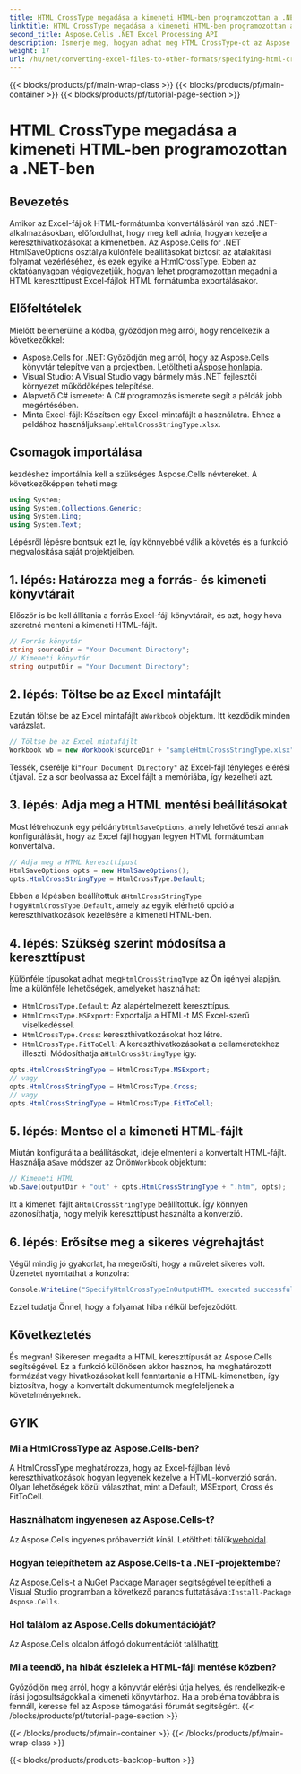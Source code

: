 ```yaml
---
title: HTML CrossType megadása a kimeneti HTML-ben programozottan a .NET-ben
linktitle: HTML CrossType megadása a kimeneti HTML-ben programozottan a .NET-ben
second_title: Aspose.Cells .NET Excel Processing API
description: Ismerje meg, hogyan adhat meg HTML CrossType-ot az Aspose.Cells for .NET-ben. Kövesse lépésenkénti oktatóanyagunkat az Excel-fájlok precíz HTML-formátumba konvertálásához.
weight: 17
url: /hu/net/converting-excel-files-to-other-formats/specifying-html-crosstype-in-output-html/
---
```


{{< blocks/products/pf/main-wrap-class >}}
{{< blocks/products/pf/main-container >}}
{{< blocks/products/pf/tutorial-page-section >}}

# HTML CrossType megadása a kimeneti HTML-ben programozottan a .NET-ben

## Bevezetés
Amikor az Excel-fájlok HTML-formátumba konvertálásáról van szó .NET-alkalmazásokban, előfordulhat, hogy meg kell adnia, hogyan kezelje a kereszthivatkozásokat a kimenetben. Az Aspose.Cells for .NET HtmlSaveOptions osztálya különféle beállításokat biztosít az átalakítási folyamat vezérléséhez, és ezek egyike a HtmlCrossType. Ebben az oktatóanyagban végigvezetjük, hogyan lehet programozottan megadni a HTML kereszttípust Excel-fájlok HTML formátumba exportálásakor. 
## Előfeltételek
Mielőtt belemerülne a kódba, győződjön meg arról, hogy rendelkezik a következőkkel:
-  Aspose.Cells for .NET: Győződjön meg arról, hogy az Aspose.Cells könyvtár telepítve van a projektben. Letöltheti a[Aspose honlapja](https://releases.aspose.com/cells/net/).
- Visual Studio: A Visual Studio vagy bármely más .NET fejlesztői környezet működőképes telepítése.
- Alapvető C# ismerete: A C# programozás ismerete segít a példák jobb megértésében.
-  Minta Excel-fájl: Készítsen egy Excel-mintafájlt a használatra. Ehhez a példához használjuk`sampleHtmlCrossStringType.xlsx`.
## Csomagok importálása
kezdéshez importálnia kell a szükséges Aspose.Cells névtereket. A következőképpen teheti meg:
```csharp
using System;
using System.Collections.Generic;
using System.Linq;
using System.Text;
```
Lépésről lépésre bontsuk ezt le, így könnyebbé válik a követés és a funkció megvalósítása saját projektjeiben.
## 1. lépés: Határozza meg a forrás- és kimeneti könyvtárait
Először is be kell állítania a forrás Excel-fájl könyvtárait, és azt, hogy hova szeretné menteni a kimeneti HTML-fájlt.
```csharp
// Forrás könyvtár
string sourceDir = "Your Document Directory";
// Kimeneti könyvtár
string outputDir = "Your Document Directory";
```
## 2. lépés: Töltse be az Excel mintafájlt
 Ezután töltse be az Excel mintafájlt a`Workbook` objektum. Itt kezdődik minden varázslat.
```csharp
// Töltse be az Excel mintafájlt
Workbook wb = new Workbook(sourceDir + "sampleHtmlCrossStringType.xlsx");
```
 Tessék, cserélje ki`"Your Document Directory"` az Excel-fájl tényleges elérési útjával. Ez a sor beolvassa az Excel fájlt a memóriába, így kezelheti azt.
## 3. lépés: Adja meg a HTML mentési beállításokat
 Most létrehozunk egy példányt`HtmlSaveOptions`, amely lehetővé teszi annak konfigurálását, hogy az Excel fájl hogyan legyen HTML formátumban konvertálva.
```csharp
// Adja meg a HTML kereszttípust
HtmlSaveOptions opts = new HtmlSaveOptions();
opts.HtmlCrossStringType = HtmlCrossType.Default;
```
 Ebben a lépésben beállítottuk a`HtmlCrossStringType` hogy`HtmlCrossType.Default`, amely az egyik elérhető opció a kereszthivatkozások kezelésére a kimeneti HTML-ben.
## 4. lépés: Szükség szerint módosítsa a kereszttípust
 Különféle típusokat adhat meg`HtmlCrossStringType` az Ön igényei alapján. Íme a különféle lehetőségek, amelyeket használhat:
- `HtmlCrossType.Default`: Az alapértelmezett kereszttípus.
- `HtmlCrossType.MSExport`: Exportálja a HTML-t MS Excel-szerű viselkedéssel.
- `HtmlCrossType.Cross`: kereszthivatkozásokat hoz létre.
- `HtmlCrossType.FitToCell`: A kereszthivatkozásokat a cellaméretekhez illeszti.
 Módosíthatja a`HtmlCrossStringType` így:
```csharp
opts.HtmlCrossStringType = HtmlCrossType.MSExport;
// vagy
opts.HtmlCrossStringType = HtmlCrossType.Cross;
// vagy
opts.HtmlCrossStringType = HtmlCrossType.FitToCell;
```
## 5. lépés: Mentse el a kimeneti HTML-fájlt
 Miután konfigurálta a beállításokat, ideje elmenteni a konvertált HTML-fájlt. Használja a`Save` módszer az Önön`Workbook` objektum:
```csharp
// Kimeneti HTML
wb.Save(outputDir + "out" + opts.HtmlCrossStringType + ".htm", opts);
```
 Itt a kimeneti fájlt a`HtmlCrossStringType` beállítottuk. Így könnyen azonosíthatja, hogy melyik kereszttípust használta a konverzió.
## 6. lépés: Erősítse meg a sikeres végrehajtást
Végül mindig jó gyakorlat, ha megerősíti, hogy a művelet sikeres volt. Üzenetet nyomtathat a konzolra:
```csharp
Console.WriteLine("SpecifyHtmlCrossTypeInOutputHTML executed successfully.\r\n");
```
Ezzel tudatja Önnel, hogy a folyamat hiba nélkül befejeződött.
## Következtetés
És megvan! Sikeresen megadta a HTML kereszttípusát az Aspose.Cells segítségével. Ez a funkció különösen akkor hasznos, ha meghatározott formázást vagy hivatkozásokat kell fenntartania a HTML-kimenetben, így biztosítva, hogy a konvertált dokumentumok megfeleljenek a követelményeknek.
## GYIK
### Mi a HtmlCrossType az Aspose.Cells-ben?  
A HtmlCrossType meghatározza, hogy az Excel-fájlban lévő kereszthivatkozások hogyan legyenek kezelve a HTML-konverzió során. Olyan lehetőségek közül választhat, mint a Default, MSExport, Cross és FitToCell.
### Használhatom ingyenesen az Aspose.Cells-t?  
 Az Aspose.Cells ingyenes próbaverziót kínál. Letöltheti tőlük[weboldal](https://releases.aspose.com/).
### Hogyan telepíthetem az Aspose.Cells-t a .NET-projektembe?  
 Az Aspose.Cells-t a NuGet Package Manager segítségével telepítheti a Visual Studio programban a következő parancs futtatásával:`Install-Package Aspose.Cells`.
### Hol találom az Aspose.Cells dokumentációját?  
 Az Aspose.Cells oldalon átfogó dokumentációt találhat[itt](https://reference.aspose.com/cells/net/).
### Mi a teendő, ha hibát észlelek a HTML-fájl mentése közben?  
Győződjön meg arról, hogy a könyvtár elérési útja helyes, és rendelkezik-e írási jogosultságokkal a kimeneti könyvtárhoz. Ha a probléma továbbra is fennáll, keresse fel az Aspose támogatási fórumát segítségért.
{{< /blocks/products/pf/tutorial-page-section >}}

{{< /blocks/products/pf/main-container >}}
{{< /blocks/products/pf/main-wrap-class >}}

{{< blocks/products/products-backtop-button >}}
